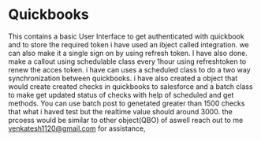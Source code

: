 # Quickbooks
This contains a basic User Interface to get authenticated with quickbook and to store the required token i have used an ibject called integration.
we can also make it a single sign on by using refresh token. I have also done.
make a callout  using schedulable class every 1hour using refreshtoken to renew the acces token.
i have can uses a scheduled class to do a two way synchronization between quickbooks.
i have also created a object that would create created checks in quickbooks to salesforce and a batch class to make get updated status of checks with help of scheduled and get methods.
You can use batch post to genetated greater than 1500 checks that what i haved test but the realtime value should around 3000.
the prcoess would be similar to other object(QBO) of aswell 
reach out to me venkatesh1120@gmail.com for assistance,
